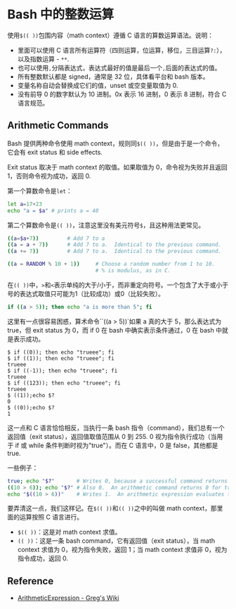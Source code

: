 Bash 中的整数运算
================

使用`$(( ))`包围内容（math context）遵循 C 语言的算数运算语法。说明：

- 里面可以使用 C 语言所有运算符（四则运算，位运算，移位，三目运算`?:`），以及指数运算 - `**`.
- 也可以使用`,`分隔表达式，表达式最好的值是最后一个`,`后面的表达式的值。
- 所有整数默认都是 signed，通常是 32 位，具体看平台和 bash 版本。
- 变量名称自动会替换成它们的值，unset 或空变量取值为 0.
- 没有前导 0 的数字默认为 10 进制。0x 表示 16 进制，0 表示 8 进制，符合 C 语言规范。

Arithmetic Commands
-------------------

Bash 提供两种命令使用 math context，规则同`$(( ))`，但是由于是一个命令，它会有 exit status 和 side effects.

Exit status 取决于 math context 的取值。如果取值为 0，命令视为失败并且返回 1，否则命令视为成功，返回 0.

第一个算数命令是`let`：
```bash
let a=17+23
echo "a = $a" # prints a = 40
```

第二个算数命令是`(( ))`，注意这里没有美元符号`$`，且这种用法更常见。
```bash
((a=$a+7))         # Add 7 to a
((a = a + 7))      # Add 7 to a.  Identical to the previous command.
((a += 7))         # Add 7 to a.  Identical to the previous command.

((a = RANDOM % 10 + 1))     # Choose a random number from 1 to 10.
                            # % is modulus, as in C.
```
在`(( ))`中，`>`和`<`表示单纯的大于/小于，而非重定向符号。一个包含了大于或小于号的表达式取值只可能为1（比较成功）或0（比较失败）。
```bash
if ((a > 5)); then echo "a is more than 5"; fi
```

这里有一点很容易困惑，算术命令``((a > 5))`如果 a 真的大于 5，那么表达式为 true，但 exit status 为 0，而 if 0 在 bash 中确实表示条件通过，0 在 bash 中就是表示成功。
```
$ if ((0)); then echo "trueee"; fi
$ if ((1)); then echo "trueee"; fi
trueee
$ if ((-1)); then echo "trueee"; fi
trueee
$ if ((123)); then echo "trueee"; fi
trueee
$ ((1));echo $?
0
$ ((0));echo $?
1
```
这一点和 C 语言恰恰相反，当执行一条 bash 指令（command），我们总有一个返回值（exit status），返回值取值范围从 0 到 255. 0 视为指令执行成功（当用于 if 或 while 条件判断时视为"true"）。而在 C 语言中，0 是 false，其他都是 true.

一些例子：
```bash
true; echo "$?"       # Writes 0, because a successful command returns 0.
((10 > 6)); echo "$?" # Also 0.  An arithmetic command returns 0 for true.
echo "$((10 > 6))"    # Writes 1.  An arithmetic expression evaluates to 1 for true.
```
要弄清这一点，我们这样记。在`$(( ))`和`(( ))`之中的叫做 math context，那里面的运算按照 C 语言进行。

- `$(( ))`：这是对 math context 求值。
- `(( ))`：这是一条 bash command，它有返回值（exit status），当 math context 求值为 0，视为指令失败，返回 1；当 math context 求值非 0，视为指令成功，返回 0.

Reference
---------

- [ArithmeticExpression - Greg's Wiki](http://mywiki.wooledge.org/ArithmeticExpression)